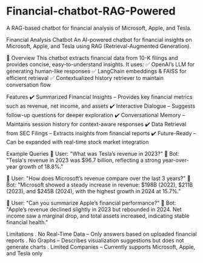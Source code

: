 # Financial-chatbot-RAG-Powered
A RAG-based chatbot for financial analysis of Microsoft, Apple, and Tesla.

Financial Analysis Chatbot
An AI-powered chatbot for financial insights on Microsoft, Apple, and Tesla using RAG (Retrieval-Augmented Generation).

🔹 Overview
This chatbot extracts financial data from 10-K filings and provides concise, easy-to-understand insights. It uses:
✅ OpenAI’s LLM for generating human-like responses
✅ LangChain embeddings & FAISS for efficient retrieval
✅ Contextualized history retriever to maintain conversation flow

 Features
✔️ Summarized Financial Insights – Provides key financial metrics such as revenue, net income, and assets
✔️ Interactive Dialogue – Suggests follow-up questions for deeper exploration
✔️ Conversational Memory – Maintains session history for context-aware responses
✔️ Data Retrieval from SEC Filings – Extracts insights from financial reports
✔️ Future-Ready – Can be expanded with real-time stock market integration


 Example Queries
💬 User: "What was Tesla’s revenue in 2023?"
🤖 Bot: "Tesla's revenue in 2023 was $96.7 billion, reflecting a strong year-over-year growth of 18.8%."

💬 User: "How does Microsoft’s revenue compare over the last 3 years?"
🤖 Bot: "Microsoft showed a steady increase in revenue: $198B (2022), $211B (2023), and $245B (2024), with the highest growth in 2024 at 15.7%."

💬 User: "Can you summarize Apple’s financial performance?"
🤖 Bot: "Apple’s revenue declined slightly in 2023 but rebounded in 2024. Net income saw a marginal drop, and total assets increased, indicating stable financial health."

Limitations
  . No Real-Time Data – Only answers based on uploaded financial reports
  . No Graphs – Describes visualization suggestions but does not generate charts
  . Limited Companies – Currently supports Microsoft, Apple, and Tesla only
